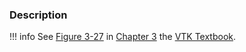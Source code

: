 ### Description

!!! info
    See [Figure 3-27](/VTKBook/03Chapter3/#Figure%203-27) in [Chapter 3](/VTKBook/03Chapter3) the [VTK Textbook](/VTKBook/01Chapter1).
